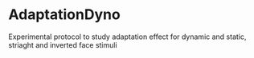 # AdaptationDyno
Experimental protocol to study adaptation effect for dynamic and static, striaght and inverted face stimuli 
